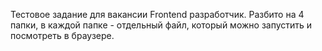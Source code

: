 Тестовое задание для вакансии Frontend разработчик. Разбито на 4 папки, в каждой папке - отдельный файл, который можно запустить и посмотреть в 
браузере.
